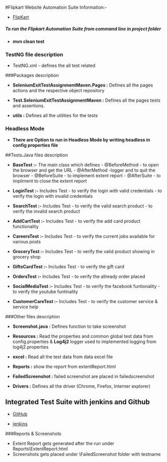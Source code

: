 #Flipkart Website Automation Suite Information:-
* [FlipKart](https://www.flipkart.com/)

##### To run the Flipkart Automation Suite from command line in project folder

* **mvn clean test**

### TestNG file description

* TestNG.xml - defines the all test related

###Packages description

* **SeleniumExitTestAssignmentMaven.Pages :** Defines all the pages actions and the respective object repository

* **Test.SeleniumExitTestAssignmentMaven :** Defines all the pages tests and assertions.

* **utils :** Defines all the utilities for the tests

### Headless Mode

* **There are Option to run in Headless Mode by writing headless in config properties file**

##Tests.Java files description

* **BaseTest :-** The main class which defines - @BeforeMethod - to open the browser and get the URL - @AfterMethod -logger and to quit the browser - @BeforeSuite - to implement extent report - @AfterSuite - to impliment to close the extent report

* **LoginTest :-** Includes Test - to verify the login with valid credentials - to verify the login with invalid credentials

* **SearchTest :-** Includes Test - to verify the valid search product - to verify the invalid search product

* **AddCartTest :-** Includes Test - to verify the add card product functionality

* **CareersTest :-** Includes Test - to verify the current jobs available for various posts

* **GroceryTest :-** Includes Test - to verify the valid product showing in grocery shop

* **GiftsCardTest :-** Includes Test - to verify the gift card

* **OrdersTest :-** Includes Test - to verify the allready order placed 

* **SocialMediaTest :-** Includes Test - to verify the facebook funtionality - to verify the youtube funtinality

* **CustomerCareTest :-** Includes Test - to verify the customer service &  service help

###Other files description

* **Screenshot.java :** Defines function to take screenshot

* **Resources :** Read the properties and common global test data from config.properties & **Log4j2** logger used to implemented logging from log4j2.properties

* **excel :** Read all the test data from data excel file

* **Reports :** show the report from extentReport.html

* **FailedScreenshot :** failed screenshot are placed in failedscreenshot

* **Drivers :** Defines all the driver (Chrome, Firefox, Interner explorer)

## Integrated Test Suite with jenkins and Github

* [GitHub](https://github.com/Ravit-coder/ExitTestSelenium.git)

* [jenkins](http://localhost:8080/job/Selenium%20Test/)

###Reports & Screenshots
* Extent Report gets generated after the run under Reports\ExtentReport.html
* Screenshots gets placed under \FailedScreenshot folder with testname



